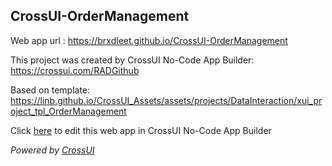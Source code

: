 ## CrossUI-OrderManagement
Web app url : https://brxdleet.github.io/CrossUI-OrderManagement

This project was created by CrossUI No-Code App Builder: https://crossui.com/RADGithub

Based on template: https://linb.github.io/CrossUI_Assets/assets/projects/DataInteraction/xui_project_tpl_OrderManagement

Click [here](https://crossui.com/RADGithub/#!from=github&owner=brxdleet&repo=CrossUI-OrderManagement) to edit this web app in CrossUI No-Code App Builder

<i>Powered by [CrossUI](https://crossui.com)</i>
